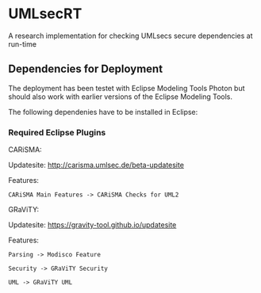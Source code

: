 # UMLsecRT

A research implementation for checking UMLsecs secure dependencies at run-time

## Dependencies for Deployment

The deployment has been testet with Eclipse Modeling Tools Photon but should also work with earlier versions of the Eclipse Modeling Tools.

The following dependenies have to be installed in Eclipse:

### Required Eclipse Plugins

CARiSMA: 

Updatesite:	http://carisma.umlsec.de/beta-updatesite

Features: 	

	CARiSMA Main Features -> CARiSMA Checks for UML2

GRaViTY:

Updatesite:	https://gravity-tool.github.io/updatesite

Features:	

	Parsing -> Modisco Feature

	Security -> GRaViTY Security
		
	UML -> GRaViTY UML


